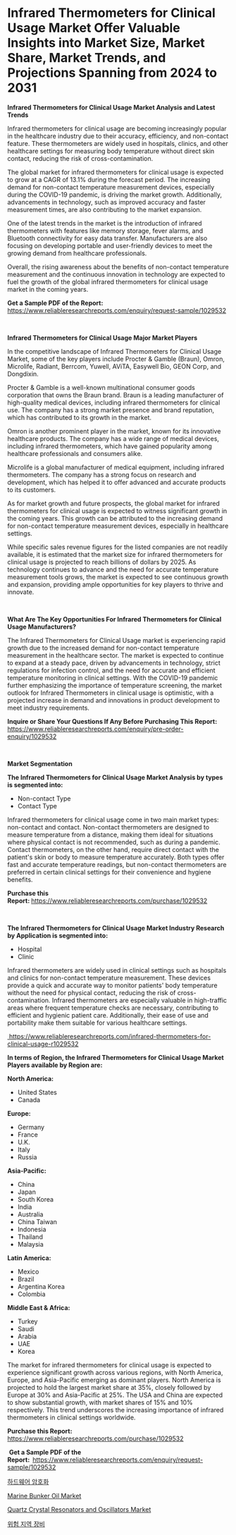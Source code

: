 <p><h1>Infrared Thermometers for Clinical Usage Market Offer Valuable Insights into Market Size, Market Share, Market Trends, and Projections Spanning from 2024 to 2031</h1></p><p><strong>Infrared Thermometers for Clinical Usage Market Analysis and Latest Trends</strong></p>
<p><p>Infrared thermometers for clinical usage are becoming increasingly popular in the healthcare industry due to their accuracy, efficiency, and non-contact feature. These thermometers are widely used in hospitals, clinics, and other healthcare settings for measuring body temperature without direct skin contact, reducing the risk of cross-contamination.</p><p>The global market for infrared thermometers for clinical usage is expected to grow at a CAGR of 13.1% during the forecast period. The increasing demand for non-contact temperature measurement devices, especially during the COVID-19 pandemic, is driving the market growth. Additionally, advancements in technology, such as improved accuracy and faster measurement times, are also contributing to the market expansion.</p><p>One of the latest trends in the market is the introduction of infrared thermometers with features like memory storage, fever alarms, and Bluetooth connectivity for easy data transfer. Manufacturers are also focusing on developing portable and user-friendly devices to meet the growing demand from healthcare professionals.</p><p>Overall, the rising awareness about the benefits of non-contact temperature measurement and the continuous innovation in technology are expected to fuel the growth of the global infrared thermometers for clinical usage market in the coming years.</p></p>
<p><strong>Get a Sample PDF of the Report:&nbsp;</strong> <a href="https://www.reliableresearchreports.com/enquiry/request-sample/1029532">https://www.reliableresearchreports.com/enquiry/request-sample/1029532</a></p>
<p>&nbsp;</p>
<p><strong>Infrared Thermometers for Clinical Usage Major Market Players</strong></p>
<p><p>In the competitive landscape of Infrared Thermometers for Clinical Usage Market, some of the key players include Procter & Gamble (Braun), Omron, Microlife, Radiant, Berrcom, Yuwell, AViTA, Easywell Bio, GEON Corp, and Dongdixin.</p><p>Procter & Gamble is a well-known multinational consumer goods corporation that owns the Braun brand. Braun is a leading manufacturer of high-quality medical devices, including infrared thermometers for clinical use. The company has a strong market presence and brand reputation, which has contributed to its growth in the market.</p><p>Omron is another prominent player in the market, known for its innovative healthcare products. The company has a wide range of medical devices, including infrared thermometers, which have gained popularity among healthcare professionals and consumers alike.</p><p>Microlife is a global manufacturer of medical equipment, including infrared thermometers. The company has a strong focus on research and development, which has helped it to offer advanced and accurate products to its customers.</p><p>As for market growth and future prospects, the global market for infrared thermometers for clinical usage is expected to witness significant growth in the coming years. This growth can be attributed to the increasing demand for non-contact temperature measurement devices, especially in healthcare settings.</p><p>While specific sales revenue figures for the listed companies are not readily available, it is estimated that the market size for infrared thermometers for clinical usage is projected to reach billions of dollars by 2025. As technology continues to advance and the need for accurate temperature measurement tools grows, the market is expected to see continuous growth and expansion, providing ample opportunities for key players to thrive and innovate.</p></p>
<p>&nbsp;</p>
<p><strong>What Are The Key Opportunities For Infrared Thermometers for Clinical Usage Manufacturers?</strong></p>
<p><p>The Infrared Thermometers for Clinical Usage market is experiencing rapid growth due to the increased demand for non-contact temperature measurement in the healthcare sector. The market is expected to continue to expand at a steady pace, driven by advancements in technology, strict regulations for infection control, and the need for accurate and efficient temperature monitoring in clinical settings. With the COVID-19 pandemic further emphasizing the importance of temperature screening, the market outlook for Infrared Thermometers in clinical usage is optimistic, with a projected increase in demand and innovations in product development to meet industry requirements.</p></p>
<p><strong>Inquire or Share Your Questions If Any Before Purchasing This Report:</strong> <a href="https://www.reliableresearchreports.com/enquiry/pre-order-enquiry/1029532">https://www.reliableresearchreports.com/enquiry/pre-order-enquiry/1029532</a></p>
<p>&nbsp;</p>
<p><strong>Market Segmentation</strong></p>
<p><strong>The Infrared Thermometers for Clinical Usage Market Analysis by types is segmented into:</strong></p>
<p><ul><li>Non-contact Type</li><li>Contact Type</li></ul></p>
<p><p>Infrared thermometers for clinical usage come in two main market types: non-contact and contact. Non-contact thermometers are designed to measure temperature from a distance, making them ideal for situations where physical contact is not recommended, such as during a pandemic. Contact thermometers, on the other hand, require direct contact with the patient's skin or body to measure temperature accurately. Both types offer fast and accurate temperature readings, but non-contact thermometers are preferred in certain clinical settings for their convenience and hygiene benefits.</p></p>
<p><strong>Purchase this Report:&nbsp;</strong><a href="https://www.reliableresearchreports.com/purchase/1029532">https://www.reliableresearchreports.com/purchase/1029532</a></p>
<p>&nbsp;</p>
<p><strong>The Infrared Thermometers for Clinical Usage Market Industry Research by Application is segmented into:</strong></p>
<p><ul><li>Hospital</li><li>Clinic</li></ul></p>
<p><p>Infrared thermometers are widely used in clinical settings such as hospitals and clinics for non-contact temperature measurement. These devices provide a quick and accurate way to monitor patients' body temperature without the need for physical contact, reducing the risk of cross-contamination. Infrared thermometers are especially valuable in high-traffic areas where frequent temperature checks are necessary, contributing to efficient and hygienic patient care. Additionally, their ease of use and portability make them suitable for various healthcare settings.</p></p>
<p><a href="https://www.reliableresearchreports.com/infrared-thermometers-for-clinical-usage-r1029532">&nbsp;https://www.reliableresearchreports.com/infrared-thermometers-for-clinical-usage-r1029532</a></p>
<p><strong>In terms of Region, the Infrared Thermometers for Clinical Usage Market Players available by Region are:</strong></p>
<p>
    <p> <strong> North America: </strong>
        <ul>
            <li>United States</li>
            <li>Canada</li>
        </ul>
        </p> 
    <p> <strong> Europe: </strong>
        <ul>
            <li>Germany</li>
            <li>France</li>
            <li>U.K.</li>
            <li>Italy</li>
            <li>Russia</li>
        </ul>
        </p> 
    <p> <strong> Asia-Pacific: </strong>
        <ul>
            <li>China</li>
            <li>Japan</li>
            <li>South Korea</li>
            <li>India</li>
            <li>Australia</li>
            <li>China Taiwan</li>
            <li>Indonesia</li>
            <li>Thailand</li>
            <li>Malaysia</li>
        </ul>
        </p> 
    <p> <strong> Latin America: </strong>
        <ul>
            <li>Mexico</li>
            <li>Brazil</li>
            <li>Argentina Korea</li>
            <li>Colombia</li>
        </ul>
        </p> 
    <p> <strong> Middle East & Africa: </strong>
        <ul>
            <li>Turkey</li>
            <li>Saudi</li>
            <li>Arabia</li>
            <li>UAE</li>
            <li>Korea</li>
        </ul>
    </p>
    </p>
<p><p>The market for infrared thermometers for clinical usage is expected to experience significant growth across various regions, with North America, Europe, and Asia-Pacific emerging as dominant players. North America is projected to hold the largest market share at 35%, closely followed by Europe at 30% and Asia-Pacific at 25%. The USA and China are expected to show substantial growth, with market shares of 15% and 10% respectively. This trend underscores the increasing importance of infrared thermometers in clinical settings worldwide.</p></p>
<p><strong>Purchase this Report: </strong><a href="https://www.reliableresearchreports.com/purchase/1029532">https://www.reliableresearchreports.com/purchase/1029532</a></p>
<p>&nbsp;<strong>Get a Sample PDF of the Report:&nbsp;&nbsp;</strong><a href="https://www.reliableresearchreports.com/enquiry/request-sample/1029532">https://www.reliableresearchreports.com/enquiry/request-sample/1029532</a></p>
<p><strong></strong></p>
<p><p><a href="https://github.com/valroy852/Market-Research-Report-List-1/blob/main/487145978673.md">하드웨어 암호화</a></p><p><a href="https://github.com/kathiaseamanalvaradovlprc2h/Market-Research-Report-List-2/blob/main/marine-bunker-oil-market.md">Marine Bunker Oil Market</a></p><p><a href="https://github.com/wusalecollins540tpqoz/Market-Research-Report-List-2/blob/main/quartz-crystal-resonators-and-oscillators-market.md">Quartz Crystal Resonators and Oscillators Market</a></p><p><a href="https://github.com/RonSpencer61/Market-Research-Report-List-1/blob/main/122403878674.md">위험 지역 장비</a></p></p>